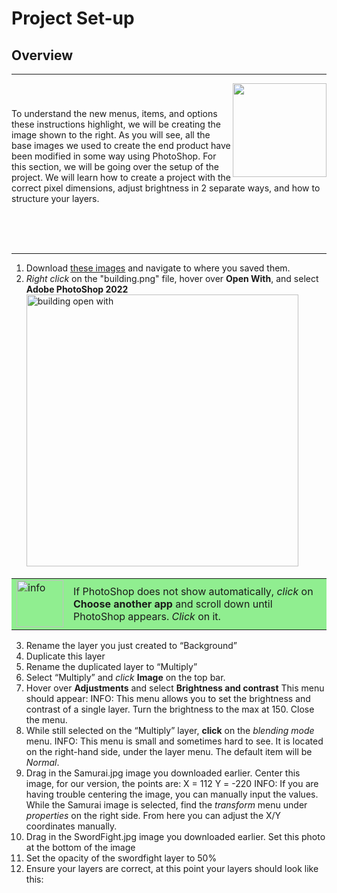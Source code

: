 # Project Set-up  

## Overview
<hr>
<img align= "right" width ="150" src="https://user-images.githubusercontent.com/90651225/161884126-5cbe8f3c-45b2-4843-a83e-3e3aa23abbc4.png">
<p style="padding-top: 40px;">
To understand the new menus, items, and options these instructions highlight, we will be creating the image shown to the right. As you will see, all the base images we used to create the end product have been modified in some way using PhotoShop. For this section, we will be going over the setup of the project. We will learn how to create a project with the correct pixel dimensions, adjust brightness in 2 separate ways, and how to structure your layers.
</p>
<br/>
<br/>
<br/>
<hr>

1. Download <a href="https://drive.google.com/drive/folders/1faK0iXuR9faH_1cJNtLx3uBfQIA4kwte?usp=sharing">these images<a> and navigate to where you saved them.
2. *Right click* on the "building.png" file, hover over **Open With**, and select **Adobe PhotoShop 2022**
    <img width="435" alt="building open with" src="https://user-images.githubusercontent.com/90651225/161665716-8cac88c3-1b42-421b-a773-46d924a2dfc3.png">  
  
  <table style="background-color: #90EE90;"><tr><td><img width="75" alt="info" src="https://user-images.githubusercontent.com/90651225/161668731-e3d68cca-1331-4054-97d2-f785d908dc2f.png">
</td><td>If PhotoShop does not show automatically, <i>click</i> on <b>Choose another app</b> and scroll down until PhotoShop appears. <i>Click</i> on it.</td></tr></table>  
  
3. Rename the layer you just created to “Background”
4. Duplicate this layer
5. Rename the duplicated layer to “Multiply”
6. Select “Multiply” and *click* **Image** on the top bar.
7. Hover over **Adjustments** and select **Brightness and contrast**
This menu should appear:
INFO: This menu allows you to set the brightness and contrast of a single layer. 
Turn the brightness to the max at 150. Close the menu.
8. While still selected on the “Multiply” layer, **click** on the *blending mode* menu.
INFO: This menu is small and sometimes hard to see. It is located on the right-hand side, under the layer menu. The default item will be *Normal*. 
9. Drag in the Samurai.jpg image you downloaded earlier. Center this image, for our version, the points are:
X = 112
Y = -220
INFO: If you are having trouble centering the image, you can manually input the values. While the Samurai image is selected, find the *transform* menu under *properties* on the right side. From here you can adjust the X/Y coordinates manually.
10. Drag in the SwordFight.jpg image you downloaded earlier. Set this photo at the bottom of the image
11. Set the opacity of the swordfight layer to 50%
12. Ensure your layers are correct, at this point your layers should look like this:
    
